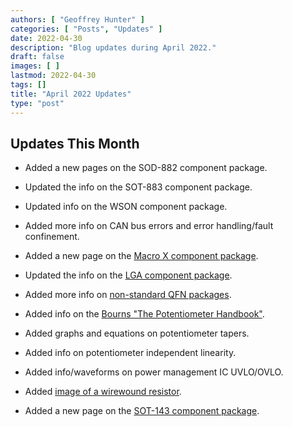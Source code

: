 ```yaml
---
authors: [ "Geoffrey Hunter" ]
categories: [ "Posts", "Updates" ]
date: 2022-04-30
description: "Blog updates during April 2022."
draft: false
images: [ ]
lastmod: 2022-04-30
tags: []
title: "April 2022 Updates"
type: "post"
---
```


## Updates This Month

* Added a new pages on the SOD-882 component package.

* Updated the info on the SOT-883 component package.

* Updated info on the WSON component package.

* Added more info on CAN bus errors and error handling/fault confinement.

* Added a new page on the [Macro X component package](/pcb-design/component-packages/macro-x-component-package/).

* Updated the info on the [LGA component package](/pcb-design/component-packages/lga-component-package/).

* Added more info on [non-standard QFN packages](/pcb-design/component-packages/qfn-component-package/#_completely_non_standard_qfn_packages).

* Added info on the [Bourns "The Potentiometer Handbook"](/electronics/components/potentiometers-and-rheostats/#_further_reading).

* Added graphs and equations on potentiometer tapers.

* Added info on potentiometer independent linearity.

* Added info/waveforms on power management IC UVLO/OVLO.

* Added [image of a wirewound resistor](/electronics/components/resistors/#_wire_wound).

* Added a new page on the [SOT-143 component package](/pcb-design/component-packages/sod-143-component-package/).
